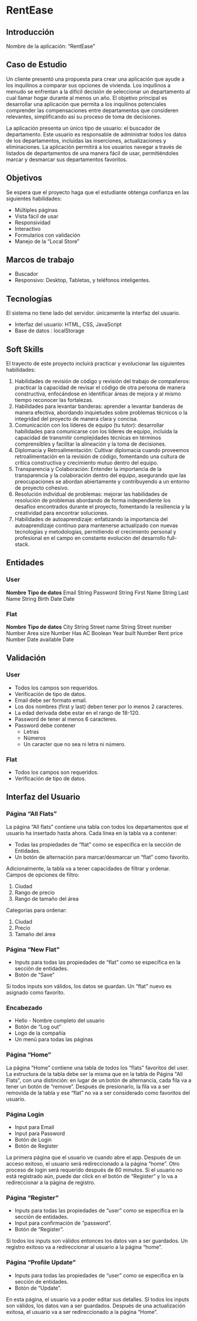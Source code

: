 # RentEase

## Introducción
Nombre de la aplicación: “RentEase”

## Caso de Estudio
Un cliente presentó una propuesta para crear una aplicación que ayude a los inquilinos a comparar sus opciones de vivienda. Los inquilinos a menudo se enfrentan a la difícil decisión de seleccionar un departamento al cual llamar hogar durante al menos un año. El objetivo principal es desarrollar una aplicación que permita a los inquilinos potenciales comprender las compensaciones entre departamentos que consideren relevantes,
simplificando así su proceso de toma de decisiones.

La aplicación presenta un único tipo de usuario: el buscador de departamento. Este usuario es responsable de administrar todos los datos de los departamentos, incluidas las inserciones, actualizaciones y eliminaciones. La aplicación permitirá a los usuarios navegar a través de listados de departamentos de una manera fácil de usar, permitiéndoles marcar y desmarcar sus departamentos favoritos.

## Objetivos
Se espera que el proyecto haga que el estudiante obtenga confianza en las siguientes habilidades:
- Múltiples páginas
- Vista fácil de usar
- Responsividad
- Interactivo
- Formularios con validación
- Manejo de la “Local Store”

## Marcos de trabajo
- Buscador
- Responsivo: Desktop, Tabletas, y teléfonos inteligentes.

## Tecnologías
El sistema no tiene lado del servidor. únicamente la interfaz del usuario.
- Interfaz del usuario: HTML, CSS, JavaScript
- Base de datos : localStorage

## Soft Skills
El trayecto de este proyecto incluirá practicar y evolucionar las siguientes habilidades:

1. Habilidades de revisión de código y revisión del trabajo de compañeros: practicar la capacidad de revisar el código de otra persona de manera constructiva, enfocándose en identificar áreas de mejora y al mismo tiempo reconocer las fortalezas.
2. Habilidades para levantar banderas: aprender a levantar banderas de manera efectiva, abordando inquietudes sobre problemas técnicos o la integridad del proyecto de manera clara y concisa.
3. Comunicación con los líderes de equipo (tu tutor): desarrollar habilidades para comunicarse con los líderes de equipo, incluida la capacidad de transmitir complejidades técnicas en términos comprensibles y facilitar la alineación y la toma de decisiones.
4. Diplomacia y Retroalimentación: Cultivar diplomacia cuando proveemos
retroalimentación en la revisión de código, fomentando una cultura de crítica constructiva y crecimiento mutuo dentro del equipo.
5. Transparencia y Colaboración: Entender la importancia de la transparencia y la
colaboración dentro del equipo, asegurando que las preocupaciones se abordan
abiertamente y contribuyendo a un entorno de proyecto cohesivo.
6. Resolución individual de problemas: mejorar las habilidades de resolución de problemas abordando de forma independiente los desafíos encontrados durante el proyecto, fomentando la resiliencia y la creatividad para encontrar soluciones.
7. Habilidades de autoaprendizaje: enfatizando la importancia del autoaprendizaje
continuo para mantenerse actualizado con nuevas tecnologías y metodologías, permitiendo el crecimiento personal y profesional en el campo en constante evolución del desarrollo full-stack.

## Entidades
### User
**Nombre**              **Tipo de datos**
Email               String
Password            String
First Name          String
Last Name           String
Birth Date          Date

### Flat
**Nombre**              **Tipo de datos**
City                String
Street name         String
Street number       Number
Area size           Number
Has AC              Boolean
Year built          Number
Rent price          Number
Date available      Date

## Validación
### User
- Todos los campos son requeridos.
- Verificación de tipo de datos.
- Email debe ser formato email.
- Los dos nombres (first y last) deben tener por lo menos 2 caracteres.
- La edad derivada debe estar en el rango de 18-120.
- Password de tener al menos 6 caracteres.
- Password debe contener
    - Letras
    - Números
    - Un caracter que no sea ni letra ni número.

### Flat
- Todos los campos son requeridos.
- Verificación de tipo de datos.

## Interfaz del Usuario
### Página “All Flats”
La página “All flats” contiene una tabla con todos los departamentos que el usuario ha insertado hasta ahora.
Cada línea en la tabla va a contener:
- Todas las propiedades de “flat” como se especifica en la sección de Entidades.
- Un botón de alternación para marcar/desmarcar un “flat” como favorito.

Adicionalmente, la tabla va a tener capacidades de filtrar y ordenar.
Campos de opciones de filtro:
1. Ciudad
2. Rango de precio
3. Rango de tamaño del área

Categorias para ordenar:
1. Ciudad
2. Precio
3. Tamaño del área

### Página “New Flat”
- Inputs para todas las propiedades de “flat” como se especifica en la sección de entidades.
- Botón de “Save”

Si todos inputs son válidos, los datos se guardan. Un “flat” nuevo es asignado como favorito.

### Encabezado
- Hello - Nombre completo del usuario
- Botón de “Log out”
- Logo de la compañía
- Un menú para todas las páginas

### Página “Home”
La página “Home” contiene una tabla de todos los “flats” favoritos del user. La estructura de la tabla debe ser la misma que en la tabla de Página "All Flats", con una distinción: en lugar de un botón de alternancia, cada fila va a tener un botón de “remove”. Después de presionarlo, la fila va a ser removida de la tabla y ese “flat” no va a ser considerado como favoritos del usuario.

### Página Login
- Input para Email
- Input para Password
- Botón de Login
- Botón de Register

La primera página que el usuario ve cuando abre el app. Después de un acceso exitoso, el usuario será redireccionado a la página “home”. Otro proceso de login será requerido después de 60 minutos. Si el usuario no está registrado aún, puede dar click en el botón de “Register” y lo va a redireccionar a la página de registro.

### Página “Register”
- Inputs para todas las propiedades de “user” como se especifica en la sección de entidades.
- Input para confirmación de “password”.
- Botón de “Register”.

Si todos los inputs son válidos entonces los datos van a ser guardados. Un registro exitoso va a redireccionar al usuario a la página “home”.

### Página “Profile Update”
- Inputs para todas las propiedades de “user” como se especifica en la sección de entidades.
- Botón de “Update”.

En esta página, el usuario va a poder editar sus detalles. SI todos los inputs son válidos, los datos van a ser guardados. Después de una actualización exitosa, el usuario va a ser redireccionado a la página “Home”.